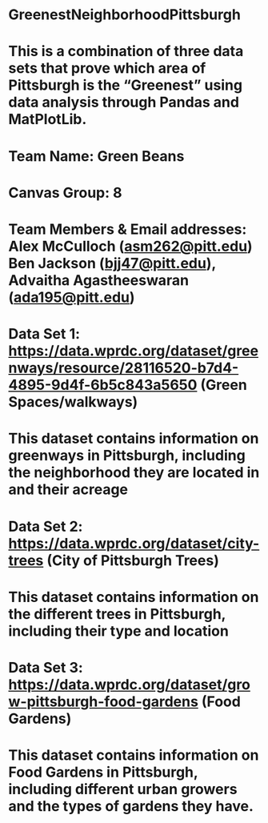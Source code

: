 # GreenestNeighborhoodPittsburgh
# This is a combination of three data sets that prove which area of Pittsburgh is the “Greenest” using data analysis through Pandas and MatPlotLib.

# Team Name: Green Beans
# Canvas Group: 8
# Team Members & Email addresses: Alex McCulloch (asm262@pitt.edu) Ben Jackson (bjj47@pitt.edu), Advaitha Agastheeswaran (ada195@pitt.edu)

# Data Set 1: https://data.wprdc.org/dataset/greenways/resource/28116520-b7d4-4895-9d4f-6b5c843a5650 (Green Spaces/walkways)
  # This dataset contains information on greenways in Pittsburgh, including the neighborhood they are located in and their acreage
# Data Set 2: https://data.wprdc.org/dataset/city-trees (City of Pittsburgh Trees)
  # This dataset contains information on the different trees in Pittsburgh, including their type and location
# Data Set 3: https://data.wprdc.org/dataset/grow-pittsburgh-food-gardens (Food Gardens)
  # This dataset contains information on Food Gardens in Pittsburgh, including different urban growers and the types of gardens they have.
